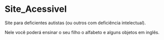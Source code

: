 # Site_Acessivel

Site para deficientes autistas (ou outros com deficiência intelectual).

Nele você poderá ensinar o seu filho o alfabeto e alguns objetos em inglês.
